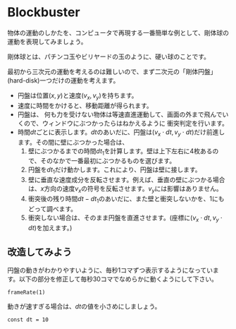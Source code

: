 # Blockbuster

物体の運動のしかたを、コンピュータで再現する一番簡単な例として、剛体球の運動を表現してみましょう。

剛体球とは、パチンコ玉やビリヤードの玉のように、硬い球のことです。

最初から三次元の運動を考えるのは難しいので、まず二次元の「剛体円盤」(hard-disk)一つだけの運動を考えます。

* 円盤は位置$(x,y)$と速度$(v_x, v_y)$を持ちます。
* 速度に時間をかけると、移動距離が得られます。
* 円盤は、
        何も力を受けない物体は等速直進運動して、画面の外まで飛んでいくので、ウィンドウにぶつかったらはねかえるように
        衝突判定を行います。
* 時間$dt$ごとに表示します。$dt$のあいだに、円盤は$(v_x\cdot dt, v_y\cdot dt)$だけ前進します。その間に壁にぶつかった場合は、
    1. 壁にぶつかるまでの時間$dt_1$を計算します。壁は上下左右に4枚あるので、そのなかで一番最初にぶつかるものを選びます。
    2. 円盤を$dt_1$だけ動かします。これにより、円盤は壁に接します。
    3. 壁に垂直な速度成分を反転させます。例えば、垂直の壁にぶつかる場合は、$x$方向の速度$v_x$の符号を反転させます。$v_y$には影響はありません。
    4. 衝突後の残り時間$dt-dt_1$のあいだに、また壁と衝突しないかを、1にもどって調べます。
    5. 衝突しない場合は、そのまま円盤を直進させます。(座標に$(v_x\cdot dt, v_y\cdot dt)$を加えます。)

## 改造してみよう

円盤の動きがわかりやすいように、毎秒1コマずつ表示するようになっています。以下の部分を修正して毎秒30コマでなめらかに動くようにして下さい。

```
frameRate(1)
```

動きが速すぎる場合は、$dt$の値を小さめにしましょう。

```
const dt = 10
```
